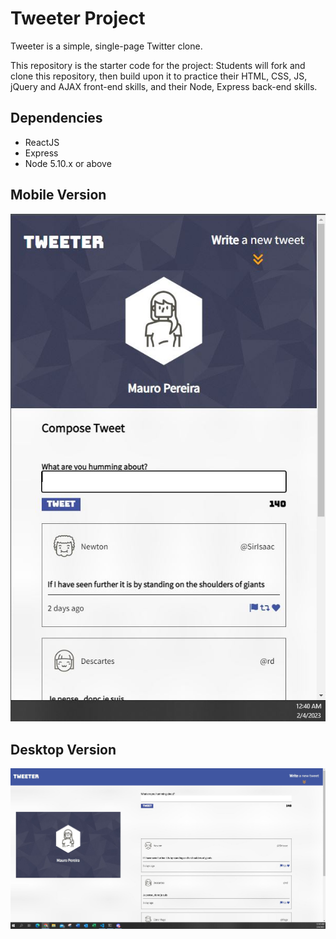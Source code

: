 # Tweeter Project

Tweeter is a simple, single-page Twitter clone.

This repository is the starter code for the project: Students will fork and clone this repository, then build upon it to practice their HTML, CSS, JS, jQuery and AJAX front-end skills, and their Node, Express back-end skills.

## Dependencies

- ReactJS
- Express
- Node 5.10.x or above

## Mobile Version

![architecture](https://github.com/mauroapjr/tweeter/blob/master/public/images/Tweeter_Mobile.JPG)

## Desktop Version

![architecture](https://github.com/mauroapjr/tweeter/blob/master/public/images/Tweeter_Desktop2.JPG)
